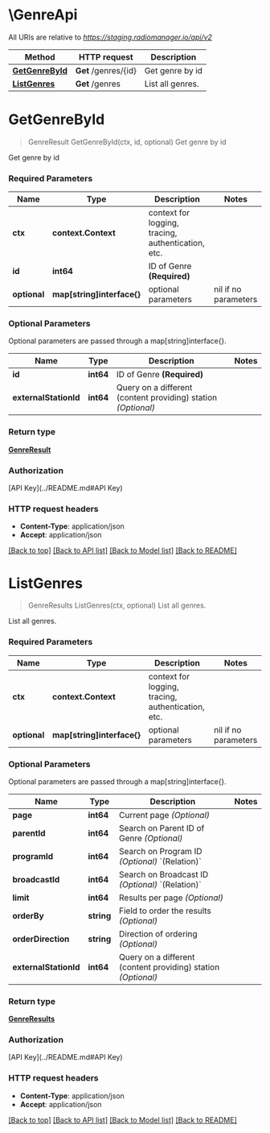 # \GenreApi

All URIs are relative to *https://staging.radiomanager.io/api/v2*

Method | HTTP request | Description
------------- | ------------- | -------------
[**GetGenreById**](GenreApi.md#GetGenreById) | **Get** /genres/{id} | Get genre by id
[**ListGenres**](GenreApi.md#ListGenres) | **Get** /genres | List all genres.


# **GetGenreById**
> GenreResult GetGenreById(ctx, id, optional)
Get genre by id

Get genre by id

### Required Parameters

Name | Type | Description  | Notes
------------- | ------------- | ------------- | -------------
 **ctx** | **context.Context** | context for logging, tracing, authentication, etc.
  **id** | **int64**| ID of Genre **(Required)** | 
 **optional** | **map[string]interface{}** | optional parameters | nil if no parameters

### Optional Parameters
Optional parameters are passed through a map[string]interface{}.

Name | Type | Description  | Notes
------------- | ------------- | ------------- | -------------
 **id** | **int64**| ID of Genre **(Required)** | 
 **externalStationId** | **int64**| Query on a different (content providing) station *(Optional)* | 

### Return type

[**GenreResult**](GenreResult.md)

### Authorization

[API Key](../README.md#API Key)

### HTTP request headers

 - **Content-Type**: application/json
 - **Accept**: application/json

[[Back to top]](#) [[Back to API list]](../README.md#documentation-for-api-endpoints) [[Back to Model list]](../README.md#documentation-for-models) [[Back to README]](../README.md)

# **ListGenres**
> GenreResults ListGenres(ctx, optional)
List all genres.

List all genres.

### Required Parameters

Name | Type | Description  | Notes
------------- | ------------- | ------------- | -------------
 **ctx** | **context.Context** | context for logging, tracing, authentication, etc.
 **optional** | **map[string]interface{}** | optional parameters | nil if no parameters

### Optional Parameters
Optional parameters are passed through a map[string]interface{}.

Name | Type | Description  | Notes
------------- | ------------- | ------------- | -------------
 **page** | **int64**| Current page *(Optional)* | 
 **parentId** | **int64**| Search on Parent ID of Genre *(Optional)* | 
 **programId** | **int64**| Search on Program ID *(Optional)* &#x60;(Relation)&#x60; | 
 **broadcastId** | **int64**| Search on Broadcast ID *(Optional)* &#x60;(Relation)&#x60; | 
 **limit** | **int64**| Results per page *(Optional)* | 
 **orderBy** | **string**| Field to order the results *(Optional)* | 
 **orderDirection** | **string**| Direction of ordering *(Optional)* | 
 **externalStationId** | **int64**| Query on a different (content providing) station *(Optional)* | 

### Return type

[**GenreResults**](GenreResults.md)

### Authorization

[API Key](../README.md#API Key)

### HTTP request headers

 - **Content-Type**: application/json
 - **Accept**: application/json

[[Back to top]](#) [[Back to API list]](../README.md#documentation-for-api-endpoints) [[Back to Model list]](../README.md#documentation-for-models) [[Back to README]](../README.md)

